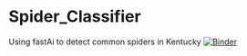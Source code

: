 # Spider_Classifier
Using fastAi to detect common spiders in Kentucky
[![Binder](https://mybinder.org/badge_logo.svg)](https://mybinder.org/v2/gh/chris-kehl/Spider_Classifier/HEAD?filepath=%2Fvoila%2Frender%2Fspider_classifier_app.ipynb)


